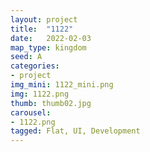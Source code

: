 ```yaml
---
layout: project
title:  "1122"
date:   2022-02-03
map_type: kingdom
seed: A
categories:
- project
img_mini: 1122_mini.png
img: 1122.png
thumb: thumb02.jpg
carousel:
- 1122.png
tagged: Flat, UI, Development
---
```

